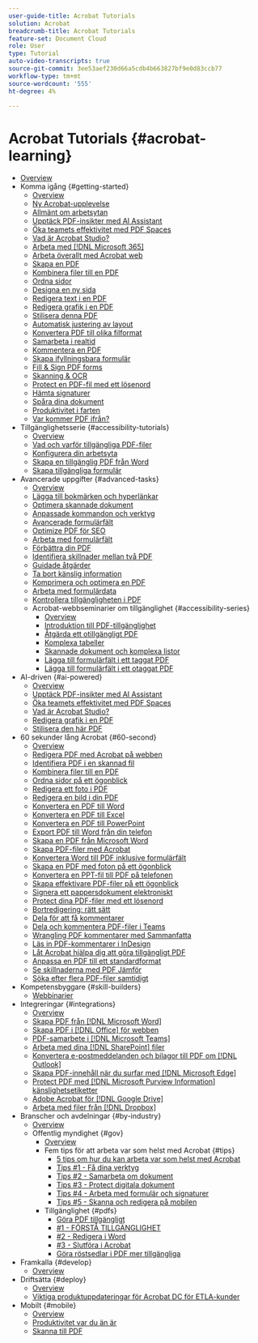 ```yaml
---
user-guide-title: Acrobat Tutorials
solution: Acrobat
breadcrumb-title: Acrobat Tutorials
feature-set: Document Cloud
role: User
type: Tutorial
auto-video-transcripts: true
source-git-commit: 3ee53aef230d66a5cdb4b663827bf9e0d83ccb77
workflow-type: tm+mt
source-wordcount: '555'
ht-degree: 4%

---
```



# Acrobat Tutorials {#acrobat-learning}

+ [Overview](overview.md)
+ Komma igång {#getting-started}
   + [Overview](getting-started/getting-started-overview.md)
   + [Ny Acrobat-upplevelse](getting-started/new-workspace.md)
   + [Allmänt om arbetsytan](getting-started/get-to-know-the-acrobat-dc-interface.md)
   + [Upptäck PDF-insikter med AI Assistant](getting-started/ai-assistant.md)
   + [Öka teamets effektivitet med PDF Spaces](getting-started/pdf-spaces-legal.md)
   + [Vad är Acrobat Studio?](getting-started/acrobat-studio.md)
   + [Arbeta med [!DNL Microsoft 365]](https://experienceleague.adobe.com/docs/document-cloud-learn/acrobat-learning/integrations/integrate-overview.html#microsoft)
   + [Arbeta överallt med Acrobat web](getting-started/acrobatweb.md)
   + [Skapa en PDF](getting-started/create-pdf.md)
   + [Kombinera filer till en PDF](getting-started/combine-to-pdf.md)
   + [Ordna sidor](getting-started/organize.md)
   + [Designa en ny sida](getting-started/add-custom-page.md)
   + [Redigera text i en PDF](getting-started/edit-pdf.md)
   + [Redigera grafik i en PDF](getting-started/edit-graphics.md)
   + [Stilisera denna PDF](getting-started/stylize-this-pdf.md)
   + [Automatisk justering av layout](getting-started/auto-adjust-layout.md)
   + [Konvertera PDF till olika filformat](getting-started/export-pdf.md)
   + [Samarbeta i realtid](getting-started/collaborate.md)
   + [Kommentera en PDF](getting-started/comment-on-pdf-files.md)
   + [Skapa ifyllningsbara formulär](getting-started/create-fillable-forms.md)
   + [Fill &amp; Sign PDF forms](getting-started/fill-and-sign.md)
   + [Skanning &amp; OCR](getting-started/scan-and-ocr.md)
   + [Protect en PDF-fil med ett lösenord](getting-started/password-protect.md)
   + [Hämta signaturer](getting-started/signatures.md)
   + [Spåra dina dokument](getting-started/track.md)
   + [Produktivitet i farten](getting-started/productivity.md)
   + [Var kommer PDF ifrån?](getting-started/where-do-pdfs-come-from.md)
+ Tillgänglighetsserie {#accessibility-tutorials}
   + [Overview](accessibility-series/accessibility-overview.md)
   + [Vad och varför tillgängliga PDF-filer](accessibility-series/what-why-accessible-pdf.md)
   + [Konfigurera din arbetsyta](accessibility-series/set-up-workspace.md)
   + [Skapa en tillgänglig PDF från Word](accessibility-series/create-accessible-from-word.md)
   + [Skapa tillgängliga formulär](accessibility-series/create-accessible-forms.md)
+ Avancerade uppgifter {#advanced-tasks}
   + [Overview](advanced-tasks/advanced-tasks-overview.md)
   + [Lägga till bokmärken och hyperlänkar](advanced-tasks/bookmarks.md)
   + [Optimera skannade dokument](advanced-tasks/optimizescan.md)
   + [Anpassade kommandon och verktyg](advanced-tasks/custom.md)
   + [Avancerade formulärfält](advanced-tasks/advancedforms.md)
   + [Optimize PDF för SEO](advanced-tasks/optimizeseo.md)
   + [Arbeta med formulärfält](advanced-tasks/workforms.md)
   + [Förbättra din PDF](advanced-tasks/enhance.md)
   + [Identifiera skillnader mellan två PDF](advanced-tasks/compare.md)
   + [Guidade åtgärder](advanced-tasks/action.md)
   + [Ta bort känslig information](advanced-tasks/redact.md)
   + [Komprimera och optimera en PDF](advanced-tasks/reduce.md)
   + [Arbeta med formulärdata](advanced-tasks/formdata.md)
   + [Kontrollera tillgängligheten i PDF](advanced-tasks/accessibility.md)
   + Acrobat-webbseminarier om tillgänglighet {#accessibility-series}
      + [Overview](advanced-tasks/accessibility-series.md)
      + [Introduktion till PDF-tillgänglighet](advanced-tasks/accessibilitysession1.md)
      + [Åtgärda ett otillgängligt PDF](advanced-tasks/accessibilitysession2.md)
      + [Komplexa tabeller](advanced-tasks/accessibilitysession3.md)
      + [Skannade dokument och komplexa listor](advanced-tasks/accessibilitysession4.md)
      + [Lägga till formulärfält i ett taggat PDF](advanced-tasks/accessibilitysession5.md)
      + [Lägga till formulärfält i ett otaggat PDF](advanced-tasks/accessibilitysession6.md)
+ AI-driven {#ai-powered}
   + [Overview](ai-powered/ai-overview.md)
   + [Upptäck PDF-insikter med AI Assistant](https://experienceleague.adobe.com/en/docs/document-cloud-learn/acrobat-learning/getting-started/ai-assistant)
   + [Öka teamets effektivitet med PDF Spaces](https://experienceleague.adobe.com/en/docs/document-cloud-learn/acrobat-learning/getting-started/pdf-spaces-legal)
   + [Vad är Acrobat Studio?](https://experienceleague.adobe.com/en/docs/document-cloud-learn/acrobat-learning/getting-started/acrobat-studio)
   + [Redigera grafik i en PDF](https://experienceleague.adobe.com/en/docs/document-cloud-learn/acrobat-learning/getting-started/edit-graphics)
   + [Stilisera den här PDF](https://experienceleague.adobe.com/en/docs/document-cloud-learn/acrobat-learning/getting-started/stylize-this-pdf)
+ 60 sekunder lång Acrobat {#60-second}
   + [Overview](60-second/60-second-overview.md)
   + [Redigera PDF med Acrobat på webben](60-second/edit.md)
   + [Identifiera PDF i en skannad fil](60-second/textrecognition.md)
   + [Kombinera filer till en PDF](60-second/combine-to-one-pdf.md)
   + [Ordna sidor på ett ögonblick](60-second/organize.md)
   + [Redigera ett foto i PDF](60-second/editphoto.md)
   + [Redigera en bild i din PDF](60-second/editgraphic.md)
   + [Konvertera en PDF till Word](60-second/convert-pdf-word.md)
   + [Konvertera en PDF till Excel](60-second/convert-pdf-excel.md)
   + [Konvertera en PDF till PowerPoint](60-second/convert-pdf-powerpoint.md)
   + [Export PDF till Word från din telefon](60-second/exportwordphone.md)
   + [Skapa en PDF från Microsoft Word](60-second/word-to-pdf.md)
   + [Skapa PDF-filer med Acrobat](60-second/create-from-acrobat.md)
   + [Konvertera Word till PDF inklusive formulärfält](60-second/wordform.md)
   + [Skapa en PDF med foton på ett ögonblick](60-second/photo.md)
   + [Konvertera en PPT-fil till PDF på telefonen](60-second/phone.md)
   + [Skapa effektivare PDF-filer på ett ögonblick](60-second/optimize.md)
   + [Signera ett pappersdokument elektroniskt](60-second/sign.md)
   + [Protect dina PDF-filer med ett lösenord](60-second/protect.md)
   + [Bortredigering: rätt sätt](60-second/redaction.md)
   + [Dela för att få kommentarer](60-second/share-comment.md)
   + [Dela och kommentera PDF-filer i Teams](60-second/share-comment-teams.md)
   + [Wrangling PDF kommentarer med Sammanfatta](60-second/summarize-comments.md)
   + [Läs in PDF-kommentarer i InDesign](60-second/indesign.md)
   + [Låt Acrobat hjälpa dig att göra tillgängligt PDF](60-second/accessible.md)
   + [Anpassa en PDF till ett standardformat](60-second/conform.md)
   + [Se skillnaderna med PDF Jämför](60-second/compare.md)
   + [Söka efter flera PDF-filer samtidigt](60-second/search.md)
+ Kompetensbyggare {#skill-builders}
   + [Webbinarier](skill-builder/skill-builder-webinars.md)
+ Integreringar {#integrations}
   + [Overview](integrate/integrate-overview.md)
   + [Skapa PDF från  [!DNL Microsoft Word]](integrate/createfromword.md)
   + [Skapa PDF i [!DNL Office] för webben](integrate/createofficeweb.md)
   + [PDF-samarbete i  [!DNL Microsoft Teams]](integrate/acrobatandteams.md)
   + [Arbeta med dina [!DNL SharePoint] filer](integrate/acrobatandsp.md)
   + [Konvertera e-postmeddelanden och bilagor till PDF om  [!DNL Outlook]](integrate/outlook.md)
   + [Skapa PDF-innehåll när du surfar med  [!DNL Microsoft Edge]](integrate/edge.md)
   + [Protect PDF med  [!DNL Microsoft Purview Information] känslighetsetiketter](integrate/microsoftsensitivitylabels.md)
   + [Adobe Acrobat för  [!DNL Google Drive]](integrate/acrobatandgoogle.md)
   + [Arbeta med filer från  [!DNL Dropbox]](integrate/acrobat-dropbox.md)
+ Branscher och avdelningar {#by-industry}
   + [Overview](industry/industry-overview.md)
   + Offentlig myndighet {#gov}
      + [Overview](industry/gov/gov-overview.md)
      + Fem tips för att arbeta var som helst med Acrobat {#tips}
         + [5 tips om hur du kan arbeta var som helst med Acrobat](industry/gov/5-tips-for-working-anywhere-with-acrobat-dc-for-government.md)
         + [Tips #1 - Få dina verktyg](industry/gov/get-your-tools.md)
         + [Tips #2 - Samarbeta om dokument](industry/gov/collaborate-on-documents.md)
         + [Tips #3 - Protect digitala dokument](industry/gov/protect-digital-documents.md)
         + [Tips #4 - Arbeta med formulär och signaturer](industry/gov/work-with-forms-and-signatures.md)
         + [Tips #5 - Skanna och redigera på mobilen](industry/gov/scan-and-edit-on-mobile.md)
      + Tillgänglighet {#pdfs}
         + [Göra PDF tillgängligt](industry/gov/making-pdfs-accessible.md)
         + [#1 - FÖRSTÅ TILLGÄNGLIGHET](industry/gov/understanding-accessibility.md)
         + [#2 - Redigera i Word](industry/gov/authoring-in-word.md)
         + [#3 - Slutföra i Acrobat](industry/gov/finishing-in-acrobat.md)
         + [Göra röstsedlar i PDF mer tillgängliga](industry/gov/making-pdf-ballots-accessible.md)
+ Framkalla {#develop}
   + [Overview](develop/develop-overview.md)
+ Driftsätta {#deploy}
   + [Overview](deploy/deploy-overview.md)
   + [Viktiga produktuppdateringar för Acrobat DC för ETLA-kunder](deploy/signentitlementchanges.md)
+ Mobilt {#mobile}
   + [Overview](mobile/mobile-overview.md)
   + [Produktivitet var du än är](https://experienceleague.adobe.com/docs/document-cloud-learn/acrobat-learning/getting-started/productivity.html)
   + [Skanna till PDF](mobile/scan-mobile-app.md)
